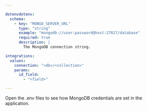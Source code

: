 ```yaml
---

dotenvdotenv:
  schema:
    - key: "MONGO_SERVER_URL"
      type: "string"
      example: "mongodb://user:password@host:27017/database"
      required: true
      description: |
        The MongoDB connection string.

integrations:
  values:
    connection: "<db>/<collection>"
    params:
      id_field:
        - "<field>"

---
```


Open the .env files to see how MongoDB credentials are set in the application.
